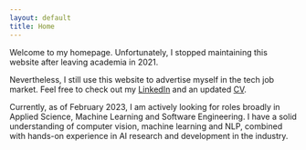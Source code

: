 ```yaml
---
layout: default
title: Home
---
```


Welcome to my homepage. Unfortunately, I stopped maintaining this website after leaving academia in 2021.

Nevertheless, I still use this website to advertise myself in the tech job market. Feel free to check out my [LinkedIn] and an updated [CV].

Currently, as of February 2023, I am actively looking for roles broadly in Applied Science, Machine Learning and Software Engineering. I have a solid understanding of computer vision, machine learning and NLP, combined with hands-on experience in AI research and development in the industry.   

<!-- Here's a rather outdated description [about me].  -->

<!-- I am an MS student in Computer Science, [UMass Amherst]. My research interests lie in computer vision and machine learning. Currently, I'm working remotely with Prof. [Aniket Bera] ([GAMMA Lab], [UMD]) towards the goal of risk assessment for autonomous vehicles through ego-centric driving videos. 


Before this, I spent four wonderful years as an undergraduate student at [IIT Bombay]. For my thesis, I leveraged modern deep vision techniques for super resolution of the precipitation parameter over the Indian landmass. In the summer of 2019, I was fortunate to have interned at [Microsoft Research India]. I worked on devising state-space models for data-informed network simulation.

<!-- I maintain a record of my [research] and some [research implementations] under the respective tabs.  -->
<!-- To get an insight on my recent academic endeavours, please take a look at my [CV]. Feel free to read more [about me]!  -->


<!-- ### Updates

<div style="height:300px;overflow:auto;">
<table>
<col width="100px">
<col width="650px">
<tr><td><b>Sep 2019:</b></td><td> started Master's degree in CS at <a href="https://www.umass.edu/">UMass Amherst</a></td></tr>
<tr><td><b>Aug 2019:</b></td><td> graduated from <a href="http://iitb.ac.in/">IIT Bombay</a> with a major in Civil Engineering</td></tr>
<tr><td><b>May 2019:</b></td><td> started research internship in the Applied Sciences group, <a href="https://www.microsoft.com/en-us/research/lab/microsoft-research-india/">Microsoft Research India</a></td></tr>
</table>
</div> -->


<!-- [UMass Amherst]: https://www.umass.edu/
[Aniket Bera]: https://www.cs.umd.edu/~ab/
[GAMMA Lab]: https://gamma.umd.edu/
[UMD]: https://cs.umd.edu/
[Dan Sheldon]: https://people.cs.umass.edu/~sheldon/
[Subhransu Maji]: https://people.cs.umass.edu/~smaji/
[IIT Bombay]: http://iitb.ac.in/
[Microsoft Research India]: https://www.microsoft.com/en-us/research/lab/microsoft-research-india/ -->
<!-- [research]: /research
[research implementations]: /projects -->
[CV]: /docs/Videsh_Suman_CV.pdf
[about me]: /about
[LinkedIn]: https://in.linkedin.com/in/sumanvid97